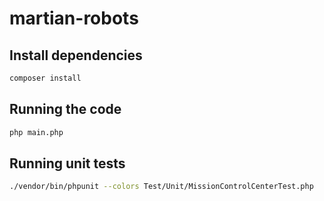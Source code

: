 # martian-robots

## Install dependencies

```bash
composer install
```
## Running the code

```bash
php main.php
```

## Running unit tests

```bash
./vendor/bin/phpunit --colors Test/Unit/MissionControlCenterTest.php
```




